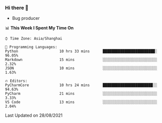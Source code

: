 ### Hi there 👋
* Bug producer
<!--START_SECTION:waka-->
📊 **This Week I Spent My Time On** 

```text
⌚︎ Time Zone: Asia/Shanghai

💬 Programming Languages: 
Python                   10 hrs 33 mins      ████████████████████████░   96.05% 
Markdown                 15 mins             ░░░░░░░░░░░░░░░░░░░░░░░░░   2.32% 
JSON                     10 mins             ░░░░░░░░░░░░░░░░░░░░░░░░░   1.63%

🔥 Editors: 
PyCharmCore              10 hrs 24 mins      ███████████████████████░░   94.63% 
PyCharm                  21 mins             ░░░░░░░░░░░░░░░░░░░░░░░░░   3.33% 
VS Code                  13 mins             ░░░░░░░░░░░░░░░░░░░░░░░░░   2.04%

```


 Last Updated on 28/08/2021
<!--END_SECTION:waka-->
